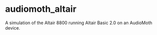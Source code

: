 # audiomoth_altair
A simulation of the Altair 8800 running Altair Basic 2.0 on an AudioMoth device.
